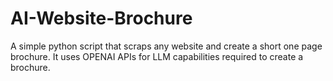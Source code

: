 # AI-Website-Brochure
A simple python script that scraps any website and create a short one page brochure.
It uses OPENAI APIs for LLM capabilities required to create a brochure.
